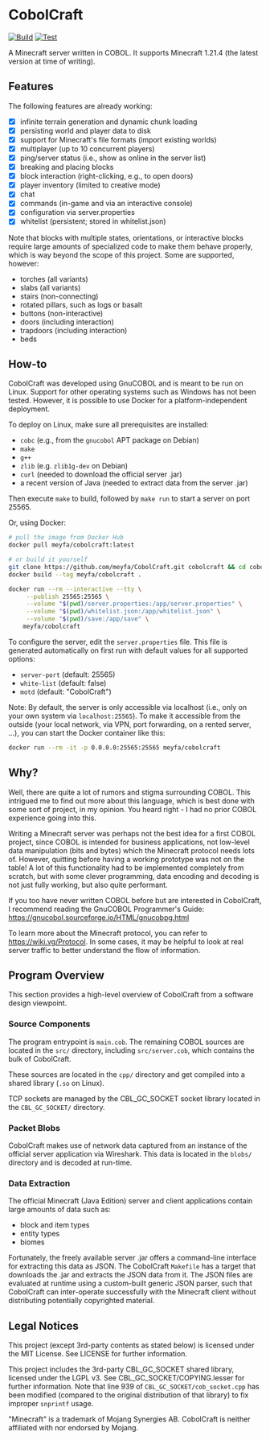 # CobolCraft

[![Build](https://github.com/meyfa/CobolCraft/actions/workflows/build.yml/badge.svg)](https://github.com/meyfa/CobolCraft/actions/workflows/build.yml)
[![Test](https://github.com/meyfa/CobolCraft/actions/workflows/test.yml/badge.svg)](https://github.com/meyfa/CobolCraft/actions/workflows/test.yml)

A Minecraft server written in COBOL. It supports Minecraft 1.21.4 (the latest version at time of writing).

## Features

The following features are already working:

- [X] infinite terrain generation and dynamic chunk loading
- [X] persisting world and player data to disk
- [X] support for Minecraft's file formats (import existing worlds)
- [X] multiplayer (up to 10 concurrent players)
- [X] ping/server status (i.e., show as online in the server list)
- [X] breaking and placing blocks
- [X] block interaction (right-clicking, e.g., to open doors)
- [X] player inventory (limited to creative mode)
- [X] chat
- [X] commands (in-game and via an interactive console)
- [X] configuration via server.properties
- [X] whitelist (persistent; stored in whitelist.json)

Note that blocks with multiple states, orientations, or interactive blocks require large amounts of specialized code
to make them behave properly, which is way beyond the scope of this project.
Some are supported, however:

- torches (all variants)
- slabs (all variants)
- stairs (non-connecting)
- rotated pillars, such as logs or basalt
- buttons (non-interactive)
- doors (including interaction)
- trapdoors (including interaction)
- beds

## How-to

CobolCraft was developed using GnuCOBOL and is meant to be run on Linux.
Support for other operating systems such as Windows has not been tested.
However, it is possible to use Docker for a platform-independent deployment.

To deploy on Linux, make sure all prerequisites are installed:

* `cobc` (e.g., from the `gnucobol` APT package on Debian)
* `make`
* `g++`
* `zlib` (e.g. `zlib1g-dev` on Debian)
* `curl` (needed to download the official server .jar)
* a recent version of Java (needed to extract data from the server .jar)

Then execute `make` to build, followed by `make run` to start a server on port 25565.

Or, using Docker:

```sh
# pull the image from Docker Hub
docker pull meyfa/cobolcraft:latest

# or build it yourself
git clone https://github.com/meyfa/CobolCraft.git cobolcraft && cd cobolcraft
docker build --tag meyfa/cobolcraft .

docker run --rm --interactive --tty \
     --publish 25565:25565 \
     --volume "$(pwd)/server.properties:/app/server.properties" \
     --volume "$(pwd)/whitelist.json:/app/whitelist.json" \
     --volume "$(pwd)/save:/app/save" \
    meyfa/cobolcraft
```

To configure the server, edit the `server.properties` file.
This file is generated automatically on first run with default values for all supported options:

* `server-port` (default: 25565)
* `white-list` (default: false)
* `motd` (default: "CobolCraft")

Note: By default, the server is only accessible via localhost (i.e., only on your own system via `localhost:25565`).
To make it accessible from the outside (your local network, via VPN, port forwarding, on a rented server, ...), you
can start the Docker container like this:

```sh
docker run --rm -it -p 0.0.0.0:25565:25565 meyfa/cobolcraft
```

## Why?

Well, there are quite a lot of rumors and stigma surrounding COBOL.
This intrigued me to find out more about this language, which is best done with some sort of project, in my opinion.
You heard right - I had no prior COBOL experience going into this.

Writing a Minecraft server was perhaps not the best idea for a first COBOL project, since COBOL is intended for
business applications, not low-level data manipulation (bits and bytes) which the Minecraft protocol needs lots of.
However, quitting before having a working prototype was not on the table! A lot of this functionality had to be
implemented completely from scratch, but with some clever programming, data encoding and decoding is not just fully
working, but also quite performant.

If you too have never written COBOL before but are interested in CobolCraft, I recommend reading the GnuCOBOL
Programmer's Guide:
https://gnucobol.sourceforge.io/HTML/gnucobpg.html

To learn more about the Minecraft protocol, you can refer to https://wiki.vg/Protocol.
In some cases, it may be helpful to look at real server traffic to better understand the flow of information.

## Program Overview

This section provides a high-level overview of CobolCraft from a software design viewpoint.

### Source Components

The program entrypoint is `main.cob`.
The remaining COBOL sources are located in the `src/` directory, including `src/server.cob`, which contains the bulk
of CobolCraft.

These sources are located in the `cpp/` directory and get compiled into a shared library (`.so` on Linux).

TCP sockets are managed by the CBL_GC_SOCKET socket library located in the `CBL_GC_SOCKET/` directory.

### Packet Blobs

CobolCraft makes use of network data captured from an instance of the official server application via Wireshark.
This data is located in the `blobs/` directory and is decoded at run-time.

### Data Extraction

The official Minecraft (Java Edition) server and client applications contain large amounts of data such as:

* block and item types
* entity types
* biomes

Fortunately, the freely available server .jar offers a command-line interface for extracting this data as JSON.
The CobolCraft `Makefile` has a target that downloads the .jar and extracts the JSON data from it.
The JSON files are evaluated at runtime using a custom-built generic JSON parser, such that CobolCraft can
inter-operate successfully with the Minecraft client without distributing potentially copyrighted material.

## Legal Notices

This project (except 3rd-party contents as stated below) is licensed under the MIT License.
See LICENSE for further information.

This project includes the 3rd-party CBL_GC_SOCKET shared library, licensed under the LGPL v3.
See CBL_GC_SOCKET/COPYING.lesser for further information.
Note that line 939 of `CBL_GC_SOCKET/cob_socket.cpp` has been modified (compared to the original distribution of that
library) to fix improper `snprintf` usage.

"Minecraft" is a trademark of Mojang Synergies AB.
CobolCraft is neither affiliated with nor endorsed by Mojang.
